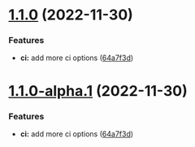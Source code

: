 # [1.1.0](https://github.com/AntoineRelief/oort-frontend/compare/v1.0.0...v1.1.0) (2022-11-30)


### Features

* **ci:** add more ci options ([64a7f3d](https://github.com/AntoineRelief/oort-frontend/commit/64a7f3d35e7508b6272f39ace585589314f2ebd0))

# [1.1.0-alpha.1](https://github.com/AntoineRelief/oort-frontend/compare/v1.0.0...v1.1.0-alpha.1) (2022-11-30)


### Features

* **ci:** add more ci options ([64a7f3d](https://github.com/AntoineRelief/oort-frontend/commit/64a7f3d35e7508b6272f39ace585589314f2ebd0))
